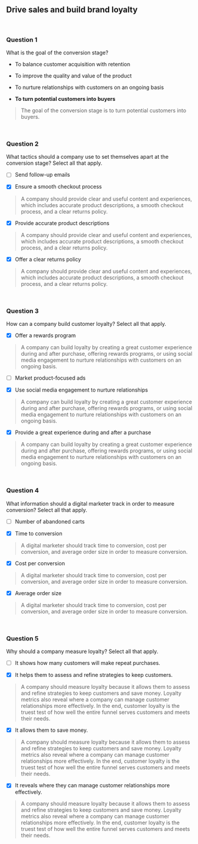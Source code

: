## Drive sales and build brand loyalty

<br>

### Question 1

What is the goal of the conversion stage?

- To balance customer acquisition with retention


- To improve the quality and value of the product


- To nurture relationships with customers on an ongoing basis


- **To turn potential customers into buyers**

> The goal of the conversion stage is to turn potential customers into buyers.

<br>

### Question 2

What tactics should a company use to set themselves apart at the conversion stage? Select all that apply.

+ [ ] Send follow-up emails

+ [x] Ensure a smooth checkout process 

> A company should provide clear and useful content and experiences, which includes accurate product descriptions, a smooth checkout process, and a clear returns policy. 

+ [x] Provide accurate product descriptions

> A company should provide clear and useful content and experiences, which includes accurate product descriptions, a smooth checkout process, and a clear returns policy. 

+ [x] Offer a clear returns policy

> A company should provide clear and useful content and experiences, which includes accurate product descriptions, a smooth checkout process, and a clear returns policy. 

<br>

### Question 3

How can a company build customer loyalty? Select all that apply.

+ [x] Offer a rewards program

> A company can build loyalty by creating a great customer experience during and after purchase, offering rewards programs, or using social media engagement to nurture relationships with customers on an ongoing basis.

+ [ ] Market product-focused ads

+ [x] Use social media engagement to nurture relationships

> A company can build loyalty by creating a great customer experience during and after purchase, offering rewards programs, or using social media engagement to nurture relationships with customers on an ongoing basis.

+ [x] Provide a great experience during and after a purchase

> A company can build loyalty by creating a great customer experience during and after purchase, offering rewards programs, or using social media engagement to nurture relationships with customers on an ongoing basis.

<br>

### Question 4

What information should a digital marketer track in order to measure conversion? Select all that apply.

+ [ ] Number of abandoned carts

+ [x] Time to conversion

> A digital marketer should track time to conversion, cost per conversion, and average order size in order to measure conversion.

+ [x] Cost per conversion

> A digital marketer should track time to conversion, cost per conversion, and average order size in order to measure conversion.

+ [x] Average order size

> A digital marketer should track time to conversion, cost per conversion, and average order size in order to measure conversion.

<br>

### Question 5

Why should a company measure loyalty? Select all that apply.

+ [ ] It shows how many customers will make repeat purchases.

+ [x] It helps them to assess and refine strategies to keep customers.

> A company should measure loyalty because it allows them to assess and refine strategies to keep customers and save money. Loyalty metrics also reveal where a company can manage customer relationships more effectively. In the end, customer loyalty is the truest test of how well the entire funnel serves customers and meets their needs. 

+ [x] It allows them to save money.

> A company should measure loyalty because it allows them to assess and refine strategies to keep customers and save money. Loyalty metrics also reveal where a company can manage customer relationships more effectively. In the end, customer loyalty is the truest test of how well the entire funnel serves customers and meets their needs. 

+ [x] It reveals where they can manage customer relationships more effectively.

> A company should measure loyalty because it allows them to assess and refine strategies to keep customers and save money. Loyalty metrics also reveal where a company can manage customer relationships more effectively. In the end, customer loyalty is the truest test of how well the entire funnel serves customers and meets their needs. 